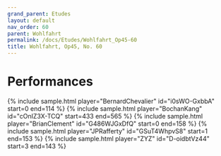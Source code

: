 ```yaml
---
grand_parent: Etudes
layout: default
nav_order: 60
parent: Wohlfahrt
permalink: /docs/Etudes/Wohlfahrt_Op45-60
title: Wohlfahrt, Op45, No. 60
---
```

# Performances
<div class="sample-container">
    {% include sample.html player="BernardChevalier" id="i0sWO-GxbbA" start=0 end=114 %}
    {% include sample.html player="BochanKang" id="cOnIZ3X-TCQ" start=433 end=565 %}
    {% include sample.html player="BrianClement" id="G486WJGxDfQ" start=0 end=158 %}
    {% include sample.html player="JPRafferty" id="GSuT4WhpvS8" start=1 end=153 %}
    {% include sample.html player="ZYZ" id="D-oidbtVz44" start=3 end=143 %}
</div>